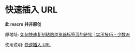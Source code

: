 # 快速插入 URL

**此 macro 并非原创**

原地址: [如何快速复制粘贴浏览器标签页的链接 | 实用技巧 - 少数派](https://sspai.com/post/42230)

使用说明: [快速插入 URL](https://www.notion.so/quicy/URL-67e1f1d6b60548249504b23b35e27470)
